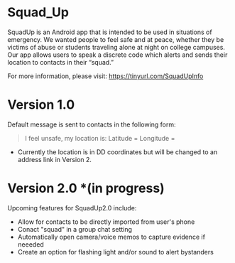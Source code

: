 # Squad_Up
SquadUp is an Android app that is intended to be used in situations of emergency. We wanted people to feel safe and at peace, whether they be victims of abuse or students traveling alone at night on college campuses. Our app allows users to speak a discrete code which alerts and sends their location to contacts in their “squad.” 

For more information, please visit:
https://tinyurl.com/SquadUpInfo

# Version 1.0
 Default message is sent to contacts in the following form:
 > I feel unsafe, my location is: Latitude = <latitude> Longitude = <longitude>
* Currently the location is in DD coordinates but will be changed to an address link in Version 2.
	
# Version 2.0 *(in progress)
Upcoming features for SquadUp2.0 include:
- Allow for contacts to be directly imported from user's phone
- Conact "squad" in a group chat setting
- Automatically open camera/voice memos to capture evidence if neeeded
- Create an option for flashing light and/or sound to alert bystanders



